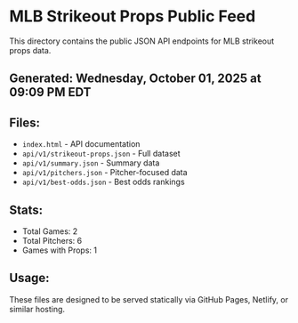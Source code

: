 # MLB Strikeout Props Public Feed

This directory contains the public JSON API endpoints for MLB strikeout props data.

## Generated: Wednesday, October 01, 2025 at 09:09 PM EDT

## Files:
- `index.html` - API documentation
- `api/v1/strikeout-props.json` - Full dataset
- `api/v1/summary.json` - Summary data
- `api/v1/pitchers.json` - Pitcher-focused data  
- `api/v1/best-odds.json` - Best odds rankings

## Stats:
- Total Games: 2
- Total Pitchers: 6
- Games with Props: 1

## Usage:
These files are designed to be served statically via GitHub Pages, Netlify, or similar hosting.
